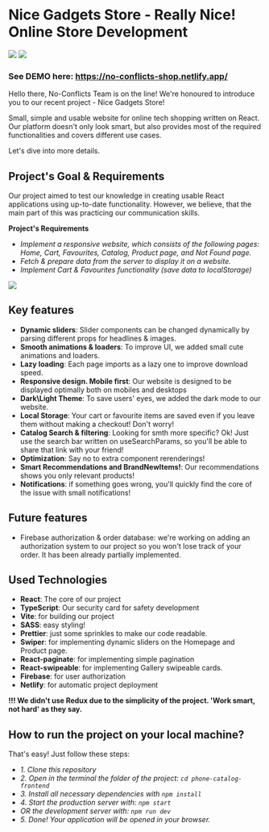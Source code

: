 # Nice Gadgets Store - Really Nice! Online Store Development

![](https://imgur.com/IHPLZi1.gif)
![](https://imgur.com/NsykHjS.gif)

### See DEMO here: https://no-conflicts-shop.netlify.app/

Hello there, No-Conflicts Team is on the line!
We're honoured to introduce you to our recent project - Nice Gadgets Store!

Small, simple and usable website for online tech shopping written on React.
Our platform doesn't only look smart, but also provides most of the required functionalities and covers different use cases.

Let's dive into more details.

## Project's Goal & Requirements

Our project aimed to test our knowledge in creating usable React applications using up-to-date functionality.
However, we believe, that the main part of this was practicing our communication skills.

**Project's Requirements**
- *Implement a responsive website, which consists of the following pages: Home, Cart, Favourites, Catalog, Product page, and Not Found page.*
- *Fetch & prepare data from the server to display it on a website.*
- *Implement Cart & Favourites functionality (save data to localStorage)*

![](https://imgur.com/atRVGK2.gif)

 ## Key features

- **Dynamic sliders**: Slider components can be changed dynamically by parsing different props for headlines & images.
- **Smooth animations & loaders**: To improve UI, we added small cute animations and loaders.
- **Lazy loading**: Each page imports as a lazy one to improve download speed.
- **Responsive design. Mobile first**: Our website is designed to be displayed optimally both on mobiles and desktops
- **Dark\Light Theme**: To save users' eyes, we added the dark mode to our website.
- **Local Storage**: Your cart or favourite items are saved even if you leave them without making a checkout! Don't worry!
- **Catalog Search & filtering**: Looking for smth more specific? Ok! Just use the search bar written on useSearchParams, so you'll be able to share that link with your friend!
- **Optimization**: Say no to extra component rerenderings!
- **Smart Recommendations and BrandNewItems!**: Our recommendations shows you only relevant products!
- **Notifications**: if something goes wrong, you'll quickly find the core of the issue with small notifications!

## Future features

- Firebase authorization & order database: we're working on adding an authorization system to our project so you won't lose track of your order. It has been already partially implemented.

## Used Technologies
- **React**: The core of our project
- **TypeScript**: Our security card for safety development
- **Vite**: for building our project
- **SASS**: easy styling!
- **Prettier**: just some sprinkles to make our code readable.
- **Swiper**: for implementing dynamic sliders on the Homepage and Product page.
- **React-paginate**: for implementing simple pagination
- **React-swipeable**: for implementing Gallery swipeable cards.
- **Firebase**: for user authorization
- **Netlify**: for automatic project deployment

**!!! We didn't use Redux due to the simplicity of the project. 'Work smart, not hard' as they say.**

## How to run the project on your local machine?

That's easy! Just follow these steps:

- *1. Clone this repository*
- *2. Open in the terminal the folder of the project: `cd phone-catalog-frontend`*
- *3. Install all necessary dependencies with `npm install`*
- *4. Start the production server with: `npm start`*
- *OR the development server with: `npm run dev`*
- *5. Done! Your application will be opened in your browser.*

